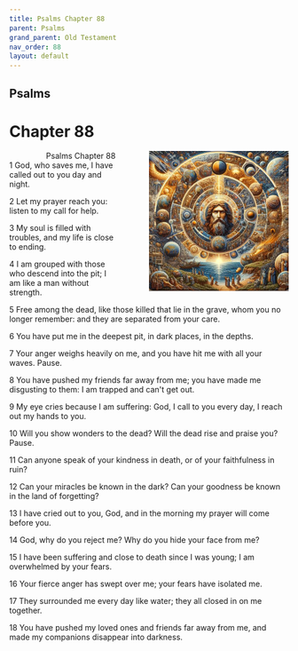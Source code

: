 ```yaml
---
title: Psalms Chapter 88
parent: Psalms
grand_parent: Old Testament
nav_order: 88
layout: default
---
```


## Psalms

# Chapter 88

<div style="clear: both; text-align: right;">
    <div style="max-width: 50%; height: auto; float: right; margin: 0 0 10px 10px; padding-left: 10%;">
        <img src="/assets/Image/Psalms/500/88.jpg" alt="Psalms Chapter 88" class="chapter-image">
    </div>
    <figcaption style="font-size: 14px; text-align: right;">Psalms Chapter 88</figcaption>
</div>
1 God, who saves me, I have called out to you day and night.

2 Let my prayer reach you: listen to my call for help.

3 My soul is filled with troubles, and my life is close to ending.

4 I am grouped with those who descend into the pit; I am like a man without strength.

5 Free among the dead, like those killed that lie in the grave, whom you no longer remember: and they are separated from your care.

6 You have put me in the deepest pit, in dark places, in the depths.

7 Your anger weighs heavily on me, and you have hit me with all your waves. Pause.

8 You have pushed my friends far away from me; you have made me disgusting to them: I am trapped and can't get out.

9 My eye cries because I am suffering: God, I call to you every day, I reach out my hands to you.

10 Will you show wonders to the dead? Will the dead rise and praise you? Pause.

11 Can anyone speak of your kindness in death, or of your faithfulness in ruin?

12 Can your miracles be known in the dark? Can your goodness be known in the land of forgetting?

13 I have cried out to you, God, and in the morning my prayer will come before you.

14 God, why do you reject me? Why do you hide your face from me?

15 I have been suffering and close to death since I was young; I am overwhelmed by your fears.

16 Your fierce anger has swept over me; your fears have isolated me.

17 They surrounded me every day like water; they all closed in on me together.

18 You have pushed my loved ones and friends far away from me, and made my companions disappear into darkness.


